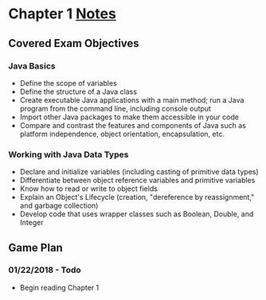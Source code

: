 # Chapter 1 [Notes](https://github.com/theCanadianHat/OCA8/wiki/OCA:-Chapter-1-Notes)
## Covered Exam Objectives
### Java Basics
- Define the scope of variables
- Define the structure of a Java class
- Create executable Java applications with a main method; run a Java program from the command line, including console output
- Import other Java packages to make them accessible in your code
- Compare and contrast the features and components of Java such as platform independence, object orientation, encapsulation, etc.

### Working with Java Data Types
- Declare and initialize variables (including casting of primitive data types)
- Differentiate between object reference variables and primitive variables
- Know how to read or write to object fields
- Explain an Object's Lifecycle (creation, "dereference by reassignment," and garbage collection)
- Develop code that uses wrapper classes such as Boolean, Double, and Integer

## Game Plan
### 01/22/2018 - Todo
- Begin reading Chapter 1
